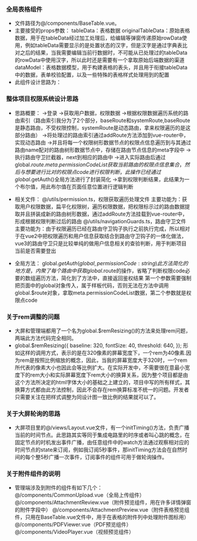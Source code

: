 ### 全局表格组件

- 文件路径为@/components/BaseTable.vue。
- 主要接受的props参数：
  tableData：表格数据
  originalTableData：原始表格数据，用于在tableData经过加工处理后，给编辑等弹窗传递原始rowData使用，例如tableData需要显示的是处置状态的汉字，但是汉字是通过字典表比对之后的结果，当我需要编辑当前行数据时，不可能从已处理过的tableData的rowData中使用汉字，所以此时还是需要有一个拿取原始后端数据的渠道
  dataModel：表格数据模型，用于构建表格的表头，并且用于衔接tableData中的数据，表单校验配置，以及一些特殊的表格样式处理用到的配置
- 此组件设计思路为：

### 整体项目权限系统设计思路

- 思路概要：
  ->登录
  ->获取用户数据，权限数据
  ->根据权限数据遍历系统的路由索引（路由索引我分为了2个部分，baseRoute和systemRoute,baseRoute是静态路由，不受权限控制，systemRoute是动态路由，拿来权限遍历的是这部分路由）
  ->将处理过的路由索引通过addRoute方法添加到vue-router中，实现动态路由
  ->并且将每一个权限树形数据节点的权限点信息遍历到与其通过路由name配对的路由树形数据节点中，存储在路由节点信息的meta字段中
  ->执行路由守卫拦截器，next到相应的路由中
  ->进入实际路由后通过global.$route.meta.permissionCodeList获取当前路由的权限点信息集合，然后与想要进行比对的权限点code进行权限判断，此操作已经通过global.$getAuth()全局方法进行了封装简化
  ->拿到权限判断结果，此结果为一个布尔值，用此布尔值在页面任意位置进行逻辑判断

- 相关文件：
  @/utils/permission.ts，权限获取遍历处理文件
  主要功能为：获取用户权限数据，扁平化权限树，遍历权限数据，把权限标示过的路由数据提取并且拼装成新的路由树形数据，通过addRoute方法挂载到vue-router中，形成根据权限判断过后的路由
  @/utils/navigationGuards.ts，路由守卫文件
  主要功能为：由于权限遍历已经在路由守卫钩子执行之前执行完成，所以相对于在vue2中把权限遍历和用户信息获取结合到路由守卫钩子的一体化做法，vue3的路由守卫只是比较单纯的做用户信息相关的查验判断，用于判断项目当前是否需要登出

- 全局方法：
  global.$getAuth(global, permissionCode: string)
  此方法简化的地方是，内聚了每个路由中获取global.$route的操作，省略了判断权限code必要的数组遍历方法，简化到了方法中，直接返回鉴权结果
  第一个参数需要强制把页面中的global对象传入，属于样板代码，否则无法在方法中调用global.$route对象，拿取meta.permissionCodeList数据，第二个参数就是权限点code

### 关于rem调整的问题

- 大屏和管理端都用了一个名为global.$remResizing()的方法来处理rem问题，两端此方法代码完全相同。
- global.$remResizing({
  baseline: 320,
  fontSize: 40,
  threshold: 640,
  });
  形如这样的调用方式，表示的是在320像素的屏幕宽度下，一个rem为40像素.因为rem是按照比例缩放的概念，因此，当我的屏幕宽度大于320时，一个rem所代表的像素大小也因此会等比例扩大。在实际开发中，不需要很在意最小宽度下的rem大小和实际屏幕宽度下rem大小的换算关系，因为整个项目都是由这个方法所决定的html字体大小的基础之上建立的，项目中写的所有样式，其换算方式都由此方法控制，因此不会存在rem换算标准不统一的问题。开发者只需要关注在把样式调整为同设计图一致比例的结果就可以了。

### 关于大屏轮询的思路

- 大屏项目里的@/views/Layout.vue文件，有一个initTiming()方法，负责广播当前的时间节点。此思路其实等同于集成电路里的时序或者叫心跳的概念，在固定节点的时机发出事件广播，由任意组件中的watch方法通过观察相对应的时间节点的state来订阅，例如我订阅5秒事件，那initTiming方法会在自然时间的每个整5秒广播一次事件，订阅事件的组件可用于做轮询操作。

### 关于附件组件的说明

- 管理端涉及到附件的组件有如下几个：
  @/components/CommonUpload.vue（全局上传组件）
  @/components/AttachmentReview.vue（附件预览组件，用在许多详情弹窗的附件字段中）
  @/components/AttachmentPreview.vue（附件表格预览组件，只用在BaseTable.vue文件中，用于在表格的附件列中处理附件图标用）
  @/components/PDFViewer.vue（PDF预览组件）
  @/components/VideoPlayer.vue（视频预览组件）
